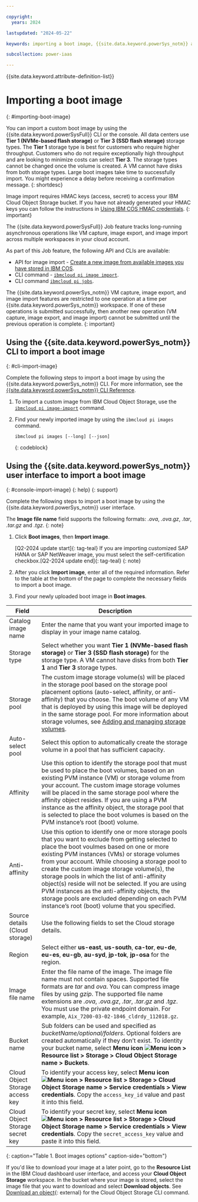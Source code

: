 ```yaml
---

copyright:
  years: 2024

lastupdated: "2024-05-22"

keywords: importing a boot image, {{site.data.keyword.powerSys_notm}} as a service, private cloud, terminology, video, how-to

subcollection: power-iaas

---
```


{{site.data.keyword.attribute-definition-list}}

# Importing a boot image
{: #importing-boot-image}

You can import a custom boot image by using the {{site.data.keyword.powerSysFull}} CLI or the console. All data centers use **Tier 1 (NVMe-based flash storage)** or **Tier 3 (SSD flash storage)** storage types. The **Tier 1** storage type is best for customers who require higher throughput. Customers who do not require exceptionally high throughput and are looking to minimize costs can select **Tier 3**. The storage types cannot be changed once the volume is created. A VM cannot have disks from both storage types. Large boot images take time to successfully import. You might experience a delay before receiving a confirmation message.
{: shortdesc}

Image import requires HMAC keys (access, secret) to access your IBM Cloud Object Storage bucket. If you have not already generated your HMAC keys you can follow the instructions in [Using IBM COS HMAC credentials](/docs/cloud-object-storage?topic=cloud-object-storage-uhc-hmac-credentials-main).
{: important}

The {{site.data.keyword.powerSysFull}} Job feature tracks long-running asynchronous operations like VM capture, image export, and image import across multiple workspaces in your cloud account.

As part of this Job feature, the following API and CLIs are available:
- API for image import - [Create a new image from available images you have stored in IBM COS](/apidocs/power-cloud#pcloud-v1-cloudinstances-cosimages-post).
- CLI command - [`ibmcloud pi image import`](/docs/power-iaas-cli-plugin?topic=power-iaas-cli-plugin-power-iaas-cli-reference-v1#ibmcloud-pi-image-import).
- CLI command [`ibmcloud pi jobs`](/docs/power-iaas-cli-plugin?topic=power-iaas-cli-plugin-power-iaas-cli-reference-v1#ibmcloud-pi-job).

The {{site.data.keyword.powerSys_notm}} VM capture, image export, and image import features are restricted to one operation at a time per {{site.data.keyword.powerSys_notm}} workspace. If one of these operations is submitted successfully, then another new operation (VM capture, image export, and image import) cannot be submitted until the previous operation is complete.
{: important}

## Using the {{site.data.keyword.powerSys_notm}} CLI to import a boot image
{: #cli-import-image}

Complete the following steps to import a boot image by using the {{site.data.keyword.powerSys_notm}} CLI. For more information, see the [{{site.data.keyword.powerSys_notm}} CLI Reference](/docs/power-iaas-cli-plugin?topic=power-iaas-cli-plugin-power-iaas-cli-reference).

1. To import a custom image from IBM Cloud Object Storage, use the [`ibmcloud pi image-import`](/docs/power-iaas-cli-plugin?topic=power-iaas-cli-plugin-power-iaas-cli-reference#ibmcloud-pi-image-import) command.

2. Find your newly imported image by using the `ibmcloud pi images` command.

    ```shell
    ibmcloud pi images [--long] [--json]
    ```
    {: codeblock}

## Using the {{site.data.keyword.powerSys_notm}} user interface to import a boot image
{: #console-import-image}
{: help}
{: support}

Complete the following steps to import a boot image by using the {{site.data.keyword.powerSys_notm}} user interface.

The **Image file name** field supports the following formats: _.ova_, _.ova.gz_, _.tar_, _.tar.gz_ and _.tgz_.
{: note}

1. Click **Boot images**, then **Import image**.

   [Q2-2024 update start]{: tag-teal} If you are importing customized SAP HANA or SAP NetWeaver image, you must select the self-certification checkbox.[Q2-2024 update end]{: tag-teal}
   {: note}

2. After you click **Import image**, enter all of the required information. Refer to the table at the bottom of the page to complete the necessary fields to import a boot image.

3. Find your newly uploaded boot image in **Boot images**.

<!--4. Return to **Virtual server instances** and provision a new {{site.data.keyword.powerSys_notm}} virtual service instance. Click the arrow in the appropriate boot image tile to see your custom boot image.-->


| Field | Description |
| ------| ------------|
| Catalog image name | Enter the name that you want your imported image to display in your image name catalog.|
| Storage type | Select whether you want **Tier 1 (NVMe-based flash storage)** or **Tier 3 (SSD flash storage)** for the storage type. A VM cannot have disks from both **Tier 1** and **Tier 3** storage types.|
| Storage pool | The custom image storage volume(s) will be placed in the storage pool based on the storage pool placement options (auto-select, affinity, or anti-affinity) that you choose. The boot volume of any VM that is deployed by using this image will be deployed in the same storage pool. For more information about storage volumes, see [Adding and managing storage volumes](/docs/power-iaas?topic=power-iaas-modifying-instance#modifying-volume-network).|
| Auto-select pool | Select this option to automatically create the storage volume in a pool that has sufficient capacity. |
| Affinity | Use this option to identify the storage pool that must be used to place the boot volumes, based on an existing PVM instance (VM) or storage volume from your account. The custom image storage volumes will be placed in the same storage pool where the affinity object resides. If you are using a PVM instance as the affinity object, the storage pool that is selected to place the boot volumes is based on the PVM instance’s root (boot) volume. |
| Anti-affinity | Use this option to identify one or more storage pools that you want to exclude from getting selected to place the boot voulmes based on one or more existing PVM instances (VMs) or storage volumes from your account. While choosing a storage pool to create the custom image storage volume(s), the storage pools in which the list of anti-affinity object(s) reside will not be selected. If you are using PVM instances as the anti-affinity objects, the storage pools are excluded depending on each PVM instance’s root (boot) volume that you specified. |
| Source details (Cloud storage) | Use the following fields to set the Cloud storage details.|
| Region | Select either **us-east**, **us-south**, **ca-tor**, **eu-de**, **eu-es**, **eu-gb**, **au-syd**, **jp-tok**, **jp-osa** for the region.|
| Image file name | Enter the file name of the image. The image file name must not contain spaces. Supported file formats are *tar* and *ova*. You can compress image files by using *gzip*. The supported file name extensions are *.ova*, *.ova.gz*, *.tar*, *.tar.gz* and *.tgz*. You must use the private endpoint domain. For example, `Aix_7200-03-02-1846_cldrdy_112018.gz`.
| Bucket name | Sub folders can be used and specified as *bucketName/optional/folders*. Optional folders are created automatically if they don’t exist. To identity your bucket name, select **Menu icon ![Menu icon](../icons/icon_hamburger.svg "Menu icon") > Resource list > Storage > Cloud Object Storage name > Buckets**. |
| Cloud Object Storage access key | To identify your access key, select **Menu icon ![Menu icon](../icons/icon_hamburger.svg "Menu icon") > Resource list > Storage > Cloud Object Storage name > Service credentials > View credentials**. Copy the `access_key_id` value and past it into this field.|
| Cloud Object Storage secret key | To identify your secret key, select **Menu icon ![Menu icon](../icons/icon_hamburger.svg "Menu icon") > Resource list > Storage > Cloud Object Storage name > Service credentials > View credentials**. Copy the `secret_access_key` value and paste it into this field.|
{: caption="Table 1. Boot images options" caption-side="bottom"}

<!--The following content is not in PowerVS but retaining it to get comments from TR-->
If you'd like to download your image at a later point, go to the **Resource List** in the IBM Cloud dashboard user interface, and access your **Cloud Object Storage** workspace. In the bucket where your image is stored, select the image file that you want to download and select **Download objects**. See [Download an object](https://cloud.ibm.com/docs/cloud-object-storage-cli-plugin?topic=cloud-object-storage-cli-plugin-ic-cos-cli#ic-download-object){: external} for the Cloud Object Storage CLI command.

